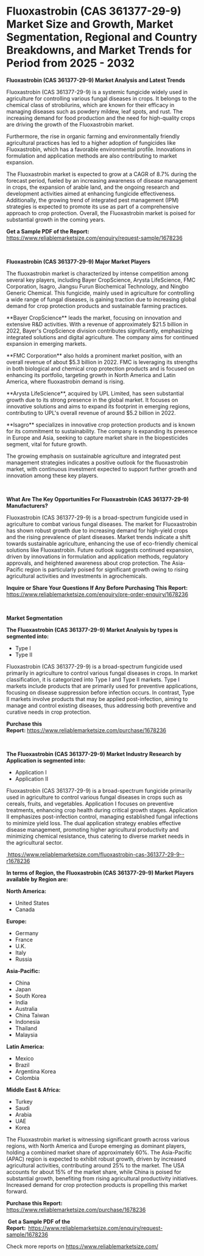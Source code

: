 <p><h1>Fluoxastrobin (CAS 361377-29-9) Market Size and Growth, Market Segmentation, Regional and Country Breakdowns, and Market Trends for Period from 2025 -  2032</h1></p><p><strong>Fluoxastrobin (CAS 361377-29-9) Market Analysis and Latest Trends</strong></p>
<p><p>Fluoxastrobin (CAS 361377-29-9) is a systemic fungicide widely used in agriculture for controlling various fungal diseases in crops. It belongs to the chemical class of strobilurins, which are known for their efficacy in managing diseases such as powdery mildew, leaf spots, and rust. The increasing demand for food production and the need for high-quality crops are driving the growth of the Fluoxastrobin market. </p><p>Furthermore, the rise in organic farming and environmentally friendly agricultural practices has led to a higher adoption of fungicides like Fluoxastrobin, which has a favorable environmental profile. Innovations in formulation and application methods are also contributing to market expansion. </p><p>The Fluoxastrobin market is expected to grow at a CAGR of 8.7% during the forecast period, fueled by an increasing awareness of disease management in crops, the expansion of arable land, and the ongoing research and development activities aimed at enhancing fungicide effectiveness. Additionally, the growing trend of integrated pest management (IPM) strategies is expected to promote its use as part of a comprehensive approach to crop protection. Overall, the Fluoxastrobin market is poised for substantial growth in the coming years.</p></p>
<p><strong>Get a Sample PDF of the Report:&nbsp;</strong> <a href="https://www.reliablemarketsize.com/enquiry/request-sample/1678236?utm_campaign=3169&utm_medium=2&utm_source=Github&utm_content=ia&utm_term=25032025&utm_id=fluoxastrobin-cas-361377-29-9">https://www.reliablemarketsize.com/enquiry/request-sample/1678236</a></p>
<p>&nbsp;</p>
<p><strong>Fluoxastrobin (CAS 361377-29-9) Major Market Players</strong></p>
<p><p>The fluoxastrobin market is characterized by intense competition among several key players, including Bayer CropScience, Arysta LifeScience, FMC Corporation, Isagro, Jiangsu Furun Biochemical Technology, and Ningbo Generic Chemical. This fungicide, mainly used in agriculture for controlling a wide range of fungal diseases, is gaining traction due to increasing global demand for crop protection products and sustainable farming practices.</p><p>**Bayer CropScience** leads the market, focusing on innovation and extensive R&D activities. With a revenue of approximately $21.5 billion in 2022, Bayer's CropScience division contributes significantly, emphasizing integrated solutions and digital agriculture. The company aims for continued expansion in emerging markets.</p><p>**FMC Corporation** also holds a prominent market position, with an overall revenue of about $5.3 billion in 2022. FMC is leveraging its strengths in both biological and chemical crop protection products and is focused on enhancing its portfolio, targeting growth in North America and Latin America, where fluoxastrobin demand is rising.</p><p>**Arysta LifeScience**, acquired by UPL Limited, has seen substantial growth due to its strong presence in the global market. It focuses on innovative solutions and aims to expand its footprint in emerging regions, contributing to UPL's overall revenue of around $5.2 billion in 2022.</p><p>**Isagro** specializes in innovative crop protection products and is known for its commitment to sustainability. The company is expanding its presence in Europe and Asia, seeking to capture market share in the biopesticides segment, vital for future growth.</p><p>The growing emphasis on sustainable agriculture and integrated pest management strategies indicates a positive outlook for the fluoxastrobin market, with continuous investment expected to support further growth and innovation among these key players.</p></p>
<p>&nbsp;</p>
<p><strong>What Are The Key Opportunities For Fluoxastrobin (CAS 361377-29-9) Manufacturers?</strong></p>
<p><p>Fluoxastrobin (CAS 361377-29-9) is a broad-spectrum fungicide used in agriculture to combat various fungal diseases. The market for Fluoxastrobin has shown robust growth due to increasing demand for high-yield crops and the rising prevalence of plant diseases. Market trends indicate a shift towards sustainable agriculture, enhancing the use of eco-friendly chemical solutions like Fluoxastrobin. Future outlook suggests continued expansion, driven by innovations in formulation and application methods, regulatory approvals, and heightened awareness about crop protection. The Asia-Pacific region is particularly poised for significant growth owing to rising agricultural activities and investments in agrochemicals.</p></p>
<p><strong>Inquire or Share Your Questions If Any Before Purchasing This Report:</strong> <a href="https://www.reliablemarketsize.com/enquiry/pre-order-enquiry/1678236?utm_campaign=3169&utm_medium=2&utm_source=Github&utm_content=ia&utm_term=25032025&utm_id=fluoxastrobin-cas-361377-29-9">https://www.reliablemarketsize.com/enquiry/pre-order-enquiry/1678236</a></p>
<p>&nbsp;</p>
<p><strong>Market Segmentation</strong></p>
<p><strong>The Fluoxastrobin (CAS 361377-29-9) Market Analysis by types is segmented into:</strong></p>
<p><ul><li>Type I</li><li>Type II</li></ul></p>
<p><p>Fluoxastrobin (CAS 361377-29-9) is a broad-spectrum fungicide used primarily in agriculture to control various fungal diseases in crops. In market classification, it is categorized into Type I and Type II markets. Type I markets include products that are primarily used for preventive applications, focusing on disease suppression before infection occurs. In contrast, Type II markets involve products that may be applied post-infection, aiming to manage and control existing diseases, thus addressing both preventive and curative needs in crop protection.</p></p>
<p><strong>Purchase this Report:&nbsp;</strong><a href="https://www.reliablemarketsize.com/purchase/1678236?utm_campaign=3169&utm_medium=2&utm_source=Github&utm_content=ia&utm_term=25032025&utm_id=fluoxastrobin-cas-361377-29-9">https://www.reliablemarketsize.com/purchase/1678236</a></p>
<p>&nbsp;</p>
<p><strong>The Fluoxastrobin (CAS 361377-29-9) Market Industry Research by Application is segmented into:</strong></p>
<p><ul><li>Application I</li><li>Application II</li></ul></p>
<p><p>Fluoxastrobin (CAS 361377-29-9) is a broad-spectrum fungicide primarily used in agriculture to control various fungal diseases in crops such as cereals, fruits, and vegetables. Application I focuses on preventive treatments, enhancing crop health during critical growth stages. Application II emphasizes post-infection control, managing established fungal infections to minimize yield loss. The dual application strategy enables effective disease management, promoting higher agricultural productivity and minimizing chemical resistance, thus catering to diverse market needs in the agricultural sector.</p></p>
<p><a href="https://www.reliablemarketsize.com/fluoxastrobin-cas-361377-29-9--r1678236?utm_campaign=3169&utm_medium=2&utm_source=Github&utm_content=ia&utm_term=25032025&utm_id=fluoxastrobin-cas-361377-29-9">&nbsp;https://www.reliablemarketsize.com/fluoxastrobin-cas-361377-29-9--r1678236</a></p>
<p><strong>In terms of Region, the Fluoxastrobin (CAS 361377-29-9) Market Players available by Region are:</strong></p>
<p>
    <p> <strong> North America: </strong>
        <ul>
            <li>United States</li>
            <li>Canada</li>
        </ul>
        </p> 
    <p> <strong> Europe: </strong>
        <ul>
            <li>Germany</li>
            <li>France</li>
            <li>U.K.</li>
            <li>Italy</li>
            <li>Russia</li>
        </ul>
        </p> 
    <p> <strong> Asia-Pacific: </strong>
        <ul>
            <li>China</li>
            <li>Japan</li>
            <li>South Korea</li>
            <li>India</li>
            <li>Australia</li>
            <li>China Taiwan</li>
            <li>Indonesia</li>
            <li>Thailand</li>
            <li>Malaysia</li>
        </ul>
        </p> 
    <p> <strong> Latin America: </strong>
        <ul>
            <li>Mexico</li>
            <li>Brazil</li>
            <li>Argentina Korea</li>
            <li>Colombia</li>
        </ul>
        </p> 
    <p> <strong> Middle East & Africa: </strong>
        <ul>
            <li>Turkey</li>
            <li>Saudi</li>
            <li>Arabia</li>
            <li>UAE</li>
            <li>Korea</li>
        </ul>
    </p>
    </p>
<p><p>The Fluoxastrobin market is witnessing significant growth across various regions, with North America and Europe emerging as dominant players, holding a combined market share of approximately 60%. The Asia-Pacific (APAC) region is expected to exhibit robust growth, driven by increased agricultural activities, contributing around 25% to the market. The USA accounts for about 15% of the market share, while China is poised for substantial growth, benefiting from rising agricultural productivity initiatives. Increased demand for crop protection products is propelling this market forward.</p></p>
<p><strong>Purchase this Report: </strong><a href="https://www.reliablemarketsize.com/purchase/1678236?utm_campaign=3169&utm_medium=2&utm_source=Github&utm_content=ia&utm_term=25032025&utm_id=fluoxastrobin-cas-361377-29-9">https://www.reliablemarketsize.com/purchase/1678236</a></p>
<p>&nbsp;<strong>Get a Sample PDF of the Report:&nbsp;&nbsp;</strong><a href="https://www.reliablemarketsize.com/enquiry/request-sample/1678236?utm_campaign=3169&utm_medium=2&utm_source=Github&utm_content=ia&utm_term=25032025&utm_id=fluoxastrobin-cas-361377-29-9">https://www.reliablemarketsize.com/enquiry/request-sample/1678236</a></p>
<p><strong></strong></p>
<p>Check more reports on <a href="https://www.reliablemarketsize.com/?utm_campaign=3169&utm_medium=2&utm_source=Github&utm_content=ia&utm_term=25032025&utm_id=fluoxastrobin-cas-361377-29-9">https://www.reliablemarketsize.com/</a></p>